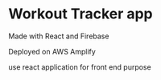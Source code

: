 # Workout Tracker app

Made with React and Firebase

Deployed on AWS Amplify

use react application for front end purpose
